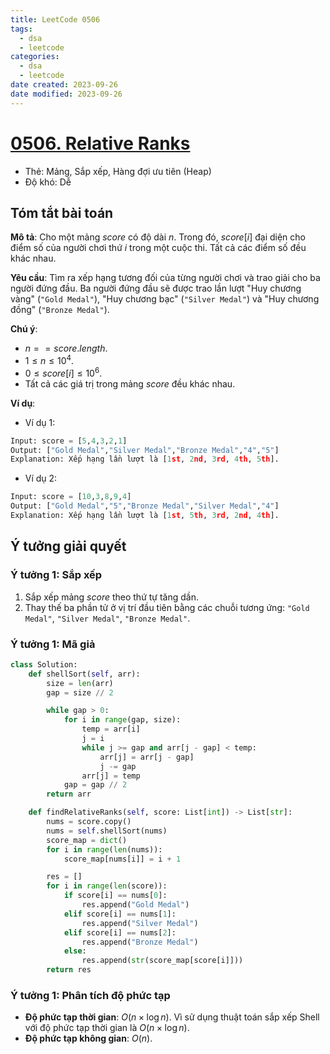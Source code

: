 ```yaml
---
title: LeetCode 0506
tags:
  - dsa
  - leetcode
categories:
  - dsa
  - leetcode
date created: 2023-09-26
date modified: 2023-09-26
---
```


# [0506. Relative Ranks](https://leetcode-cn.com/problems/relative-ranks/)

- Thẻ: Mảng, Sắp xếp, Hàng đợi ưu tiên (Heap)
- Độ khó: Dễ

## Tóm tắt bài toán

**Mô tả**: Cho một mảng $score$ có độ dài $n$. Trong đó, $score[i]$ đại diện cho điểm số của người chơi thứ $i$ trong một cuộc thi. Tất cả các điểm số đều khác nhau.

**Yêu cầu**: Tìm ra xếp hạng tương đối của từng người chơi và trao giải cho ba người đứng đầu. Ba người đứng đầu sẽ được trao lần lượt "Huy chương vàng" (`"Gold Medal"`), "Huy chương bạc" (`"Silver Medal"`) và "Huy chương đồng" (`"Bronze Medal"`).

**Chú ý**:

- $n == score.length$.
- $1 \le n \le 10^4$.
- $0 \le score[i] \le 10^6$.
- Tất cả các giá trị trong mảng $score$ đều khác nhau.

**Ví dụ**:

- Ví dụ 1:

```python
Input: score = [5,4,3,2,1]
Output: ["Gold Medal","Silver Medal","Bronze Medal","4","5"]
Explanation: Xếp hạng lần lượt là [1st, 2nd, 3rd, 4th, 5th].
```

- Ví dụ 2:

```python
Input: score = [10,3,8,9,4]
Output: ["Gold Medal","5","Bronze Medal","Silver Medal","4"]
Explanation: Xếp hạng lần lượt là [1st, 5th, 3rd, 2nd, 4th].
```

## Ý tưởng giải quyết

### Ý tưởng 1: Sắp xếp

1. Sắp xếp mảng $score$ theo thứ tự tăng dần.
2. Thay thế ba phần tử ở vị trí đầu tiên bằng các chuỗi tương ứng: `"Gold Medal"`, `"Silver Medal"`, `"Bronze Medal"`.

### Ý tưởng 1: Mã giả

```python
class Solution:
    def shellSort(self, arr):
        size = len(arr)
        gap = size // 2

        while gap > 0:
            for i in range(gap, size):
                temp = arr[i]
                j = i
                while j >= gap and arr[j - gap] < temp:
                    arr[j] = arr[j - gap]
                    j -= gap
                arr[j] = temp
            gap = gap // 2
        return arr

    def findRelativeRanks(self, score: List[int]) -> List[str]:
        nums = score.copy()
        nums = self.shellSort(nums)
        score_map = dict()
        for i in range(len(nums)):
            score_map[nums[i]] = i + 1

        res = []
        for i in range(len(score)):
            if score[i] == nums[0]:
                res.append("Gold Medal")
            elif score[i] == nums[1]:
                res.append("Silver Medal")
            elif score[i] == nums[2]:
                res.append("Bronze Medal")
            else:
                res.append(str(score_map[score[i]]))
        return res
```

### Ý tưởng 1: Phân tích độ phức tạp

- **Độ phức tạp thời gian**: $O(n \times \log n)$. Vì sử dụng thuật toán sắp xếp Shell với độ phức tạp thời gian là $O(n \times \log n)$.
- **Độ phức tạp không gian**: $O(n)$.
